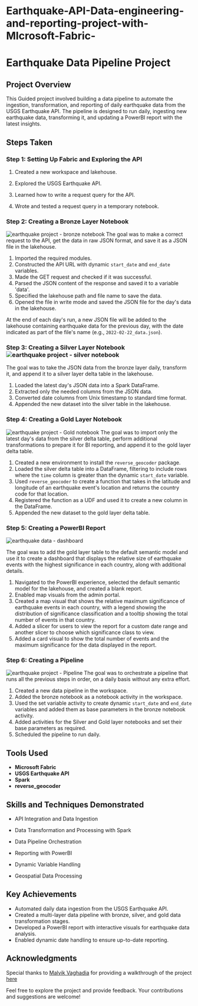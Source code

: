 # Earthquake-API-Data-engineering-and-reporting-project-with-MIcrosoft-Fabric-

# Earthquake Data Pipeline Project

## Project Overview
This Guided project involved building a data pipeline to automate the ingestion, transformation, and reporting of daily earthquake data from the USGS Earthquake API. The pipeline is designed to run daily, ingesting new earthquake data, transforming it, and updating a PowerBI report with the latest insights.

## Steps Taken

### Step 1: Setting Up Fabric and Exploring the API
1. Created a new workspace and lakehouse.
2. Explored the USGS Earthquake API.
3. Learned how to write a request query for the API.

4. Wrote and tested a request query in a temporary notebook.

### Step 2: Creating a Bronze Layer Notebook
![earthquake project - bronze notebook](https://github.com/user-attachments/assets/e8d85580-bc8b-42e2-9070-4cc9a4ad4c6d)
The goal was to make a correct request to the API, get the data in raw JSON format, and save it as a JSON file in the lakehouse.

1. Imported the required modules.
2. Constructed the API URL with dynamic `start_date` and `end_date` variables.
3. Made the GET request and checked if it was successful.
4. Parsed the JSON content of the response and saved it to a variable 'data'.
5. Specified the lakehouse path and file name to save the data.
6. Opened the file in write mode and saved the JSON file for the day's data in the lakehouse.

At the end of each day's run, a new JSON file will be added to the lakehouse containing earthquake data for the previous day, with the date indicated as part of the file's name (e.g., `2022-02-22_data.json`).

### Step 3: Creating a Silver Layer Notebook ![earthquake project - silver notebook](https://github.com/user-attachments/assets/86bdedab-a7cc-4bac-a773-c38b14fd26ad)
The goal was to take the JSON data from the bronze layer daily, transform it, and append it to a silver layer delta table in the lakehouse.
1. Loaded the latest day's JSON data into a Spark DataFrame.
2. Extracted only the needed columns from the JSON data.
3. Converted date columns from Unix timestamp to standard time format.
4. Appended the new dataset into the silver table in the lakehouse.

### Step 4: Creating a Gold Layer Notebook
![earthquake project - Gold notebook](https://github.com/user-attachments/assets/2135cbaa-fed0-427a-ad8b-5c63d66d0931)
The goal was to import only the latest day's data from the silver delta table, perform additional transformations to prepare it for BI reporting, and append it to the gold layer delta table.
1. Created a new environment to install the `reverse_geocoder` package.
2. Loaded the silver delta table into a DataFrame, filtering to include rows where the `time` column is greater than the dynamic `start_date` variable.
3. Used `reverse_geocoder` to create a function that takes in the latitude and longitude of an earthquake event's location and returns the country code for that location.
4. Registered the function as a UDF and used it to create a new column in the DataFrame.
5. Appended the new dataset to the gold layer delta table.

### Step 5: Creating a PowerBI Report
![earthquake data - dashboard](https://github.com/user-attachments/assets/3ddc5dc0-64d5-4aed-9c3c-991edb1e9794)

The goal was to add the gold layer table to the default semantic model and use it to create a dashboard that displays the relative size of earthquake events with the highest significance in each country, along with additional details.
1. Navigated to the PowerBI experience, selected the default semantic model for the lakehouse, and created a blank report.
2. Enabled map visuals from the admin portal.
3. Created a map visual that shows the relative maximum significance of earthquake events in each country, with a legend showing the distribution of significance classification and a tooltip showing the total number of events in that country.
4. Added a slicer for users to view the report for a custom date range and another slicer to choose which significance class to view.
5. Added a card visual to show the total number of events and the maximum significance for the data displayed in the report.

### Step 6: Creating a Pipeline
![earthquake project - Pipeline](https://github.com/user-attachments/assets/fdb4bd21-aa09-4d51-b985-fcda529e8a0f)
The goal was to orchestrate a pipeline that runs all the previous steps in order, on a daily basis without any extra effort.
1. Created a new data pipeline in the workspace.
2. Added the bronze notebook as a notebook activity in the workspace.
3. Used the set variable activity to create dynamic `start_date` and `end_date` variables and added them as base parameters in the bronze notebook activity.
4. Added activities for the Silver and Gold layer notebooks and set their base parameters as required.
5. Scheduled the pipeline to run daily.

## Tools Used
- **Microsoft Fabric**
- **USGS Earthquake API**
- **Spark**
- **reverse_geocoder**

## Skills and Techniques Demonstrated
- API Integration and Data Ingestion
- Data Transformation and Processing with Spark
- Data Pipeline Orchestration
- Reporting with PowerBI
- Dynamic Variable Handling

- Geospatial Data Processing

## Key Achievements
- Automated daily data ingestion from the USGS Earthquake API.
- Created a multi-layer data pipeline with bronze, silver, and gold data transformation stages.
- Developed a PowerBI report with interactive visuals for earthquake data analysis.
- Enabled dynamic date handling to ensure up-to-date reporting.


## Acknowledgments
Special thanks to [Malvik Vaghadia](https://github.com/malvik01/Earthquake-Data-Engineering-Project-with-Microsoft-Fabric/tree/main) for providing a walkthrough of the project [here](https://www.youtube.com/watch?v=Av44Nrhl05s) 

Feel free to explore the project and provide feedback. Your contributions and suggestions are welcome!
